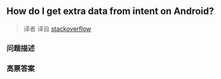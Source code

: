 ## How do I get extra data from intent on Android?

> 译者 译自 [stackoverflow](http://stackoverflow.com/questions/4233873/how-do-i-get-extra-data-from-intent-on-android) 

### 问题描述 

### 高票答案 

